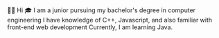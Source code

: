 👋🏻 Hi 
🎓 I am a junior pursuing my bachelor's degree in computer engineering 
I have knowledge of C++, Javascript, and also familiar with front-end web development 
Currently, I am learning Java. 

